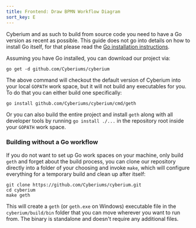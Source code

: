 ```yaml
---
title: Frontend: Draw BPMN Workflow Diagram
sort_key: E
---
```


Cyberium  and as such to build from source code you need to have a Go version as recent as possible. This guide does not go into details on how to install Go itself, for that please read the [Go installation instructions](https://golang.org/doc/install).

Assuming you have Go installed, you can download our project via:

```shell
go get -d github.com/Cyberiums/cyberium
```

The above command will checkout the default version of Cyberium into your local `GOPATH` work space, but it will not build any executables for you. To do that you can either build one specifically:

    go install github.com/Cyberiums/cyberium/cmd/geth

Or you can also build the entire project and install `geth` along with all developer tools by running `go install ./...` in the repository root inside your `GOPATH` work space.

### Building without a Go workflow

If you do not want to set up Go work spaces on your machine, only build `geth` and forget about the build process, you can clone our repository directly into a folder of your choosing and invoke `make`, which will configure everything for a temporary build and clean up after itself:

    git clone https://github.com/Cyberiums/cyberium.git
    cd cyberium
    make geth

This will create a `geth` (or `geth.exe` on Windows) executable file in the `cyberium/build/bin` folder that you can move wherever you want to run from. The binary is standalone and doesn't require any additional files.
